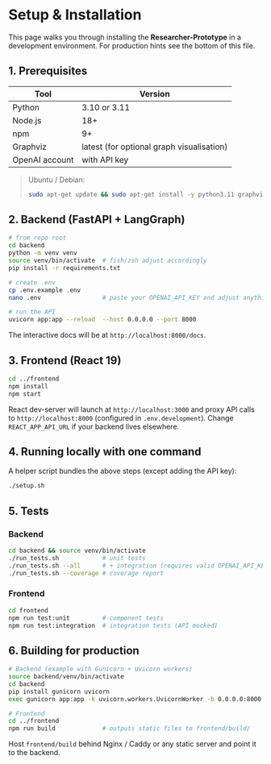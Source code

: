 # Setup & Installation

This page walks you through installing the **Researcher-Prototype** in a development environment.  For production hints see the bottom of this file.

## 1. Prerequisites

| Tool | Version |
|------|---------|
| Python | 3.10 or 3.11 |
| Node.js | 18+ |
| npm     | 9+  |
| Graphviz | latest (for optional graph visualisation) |
| OpenAI account | with API key |

> Ubuntu / Debian:
> ```bash
> sudo apt-get update && sudo apt-get install -y python3.11 graphviz nodejs npm
> ```

## 2. Backend (FastAPI + LangGraph)

```bash
# from repo root
cd backend
python -m venv venv
source venv/bin/activate  # fish/zsh adjust accordingly
pip install -r requirements.txt

# create .env
cp .env.example .env
nano .env                 # paste your OPENAI_API_KEY and adjust anything else

# run the API
uvicorn app:app --reload  --host 0.0.0.0 --port 8000
```

The interactive docs will be at `http://localhost:8000/docs`.

## 3. Frontend (React 19)

```bash
cd ../frontend
npm install
npm start
```

React dev-server will launch at `http://localhost:3000` and proxy API calls to `http://localhost:8000` (configured in `.env.development`).  Change `REACT_APP_API_URL` if your backend lives elsewhere.

## 4. Running locally with one command

A helper script bundles the above steps (except adding the API key):

```bash
./setup.sh
```

## 5. Tests

### Backend

```bash
cd backend && source venv/bin/activate
./run_tests.sh            # unit tests
./run_tests.sh --all      # + integration (requires valid OPENAI_API_KEY)
./run_tests.sh --coverage # coverage report
```

### Frontend

```bash
cd frontend
npm run test:unit         # component tests
npm run test:integration  # integration tests (API mocked)
```

## 6. Building for production

```bash
# Backend (example with Gunicorn + Uvicorn workers)
source backend/venv/bin/activate
cd backend
pip install gunicorn uvicorn
exec gunicorn app:app -k uvicorn.workers.UvicornWorker -b 0.0.0.0:8000 --workers 2 --timeout 90

# Frontend
cd ../frontend
npm run build             # outputs static files to frontend/build/
```

Host `frontend/build` behind Nginx / Caddy or any static server and point it to the backend. 
